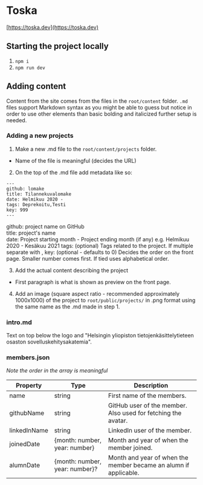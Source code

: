 # Toska

[https://toska.dev](https://toska.dev)

## Starting the project locally

1. `npm i`
2. `npm run dev`

## Adding content

Content from the site comes from the files in the `root/content` folder. `.md` files support Markdown syntax as you might be able to guess but notice in order to use other elements than basic bolding and italicized further setup is needed.

### Adding a new projects

1. Make a new .md file to the `root/content/projects` folder.

- Name of the file is meaningful (decides the URL)

2. On the top of the .md file add metadata like so:

```
---
github: lomake
title: Tilannekuvalomake
date: Helmikuu 2020 -
tags: Deprekoitu,Testi
key: 999
---
```

github: project name on GitHub  
title: project's name  
date: Project starting month - Project ending month (if any) e.g. Helmikuu 2020 - Kesäkuu 2021
tags: (optional) Tags related to the project. If multiple separate with ,
key: (optional - defaults to 0) Decides the order on the front page. Smaller number comes first. If tied uses alphabetical order.

3. Add the actual content describing the project

- First paragraph is what is shown as preview on the front page.

4. Add an image (square aspect ratio - recommended approximately 1000x1000) of the project to `root/public/projects/` in .png format using the same name as the .md made in step 1.

### intro.md

Text on top below the logo and "Helsingin yliopiston tietojenkäsittelytieteen osaston sovelluskehitysakatemia".

### members.json

_Note the order in the array is meaningful_

| Property     | Type                           | Description                                                      |
| ------------ | ------------------------------ | ---------------------------------------------------------------- |
| name         | string                         | First name of the members.                                       |
| githubName   | string                         | GitHub user of the member. Also used for fetching the avatar.    |
| linkedInName | string                         | LinkedIn user of the member.                                     |
| joinedDate   | {month: number, year: number}  | Month and year of when the member joined.                        |
| alumnDate    | {month: number, year: number}? | Month and year of when the member became an alumn if applicable. |
